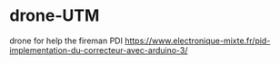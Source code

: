 # drone-UTM
drone for help the fireman
PDI https://www.electronique-mixte.fr/pid-implementation-du-correcteur-avec-arduino-3/
